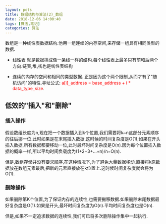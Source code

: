 ```yaml
---
layout: pots
title: 数据结构与算法(2)_数组
date: 2018-12-06 14:00:40
tags: [算法,笔记]
categories: 算法
---
```

数组是一种线性表数据结构.他用一组连续的内存空间,来存储一组具有相同类型的数据.

* 线性表 就是数据排成像一条线一样的结构.每个线性表上最多只有前和后两个方向.链表,堆,栈也是线性表结构

* 连续的内存的空间和相同的类型数据. 正是因为这个两个限制,从而才有了"随机访问"的特性.寻址公式: <font color= red>a[i]``_``address = base``_``address + i * data_type``_``size</font>.

## 低效的"插入"和"删除"

### 插入操作
假设数组长度为n,现在把一个数据插入到k个位置,我们需要将k~n这部分元素顺序的往后挪一位.此时如果是在末尾插入数据,这时候的时间复杂度是O(1);如果在开头插入数据,所有数据都要移动一位,此时最坏时间复杂度是O(n).因为每个位置插入数据的概率一样,所以平均时间负载度为(1+2+3+...+n)/n=O(n).

但是,数组存储并没有要求顺序,在这种情况下,为了避免大量数据移动.直接将k原数据放在数组元素最后,把新的元素直接放在k位置上.这时候时间复杂度就会将为O(1).

### 删除操作
如果删除第K个位置,为了保证内存的连续性,也需要搬移数据.如果删除末尾数据最好复杂度是O(1).如果是开头,最坏时间复杂度为O(n).平均时间复杂度也是O(n).

但是,如果不一定追求数据的连续性,我们可已将多次删除操作集中一起执行.